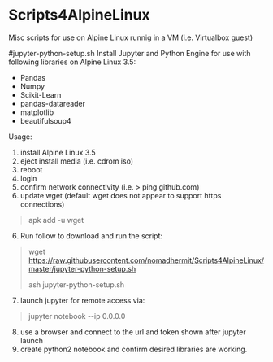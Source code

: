 # Scripts4AlpineLinux
Misc scripts for use on Alpine Linux runnig in a VM (i.e. Virtualbox guest)

#jupyter-python-setup.sh
 Install Jupyter and Python Engine for use with following libraries on Alpine Linux 3.5:
 - Pandas
 - Numpy 
 - Scikit-Learn
 - pandas-datareader
 - matplotlib
 - beautifulsoup4
 
 Usage:
 
  1. install Alpine Linux 3.5
  2. eject install media (i.e. cdrom iso)
  3. reboot
  4. login
  5. confirm network connectivity (i.e. > ping github.com)
  6. update wget (default wget does not appear to support https connections)
  >   apk add -u wget
  6. Run follow to download and run the script:
  >   wget https://raw.githubusercontent.com/nomadhermit/Scripts4AlpineLinux/master/jupyter-python-setup.sh
  >   
  >   ash jupyter-python-setup.sh
     
  7. launch jupyter for remote access via:
  >   jupyter notebook --ip 0.0.0.0
     
  8. use a browser and connect to the url and token shown after jupyter launch
  9. create python2 notebook and confirm desired libraries are working.

